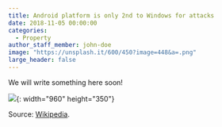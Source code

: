 ```yaml
---
title: Android platform is only 2nd to Windows for attacks
date: 2018-11-05 00:00:00
categories:
  - Property
author_staff_member: john-doe
image: "https://unsplash.it/600/450?image=448&a=.png"
large_header: false
---
```


We will write something here soon!

<!-- ### Types

#### Wholesaling and assigning a contract -->


![](https://unsplash.it/960/350?image=655){: width="960" height="350"}

Source: [Wikipedia](https://en.wikipedia.org/wiki/Flipping).
